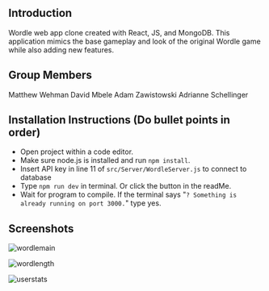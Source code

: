 ## Introduction
Wordle web app clone created with React, JS, and MongoDB.
This application mimics the base gameplay and look of the original Wordle game while also adding new features.

## Group Members
Matthew Wehman
David Mbele
Adam Zawistowski
Adrianne Schellinger

## Installation Instructions (Do bullet points in order)
- Open project within a code editor.
- Make sure node.js is installed and run `npm install`.
- Insert API key in line 11 of `src/Server/WordleServer.js` to connect to database
- Type `npm run dev` in terminal. Or click the button in the readMe.
- Wait for program to compile. If the terminal says "`? Something is already running on port 3000.`" type yes.

## Screenshots

![wordlemain](https://github.com/Matt-Wehman/Wordle-Clone/assets/93163445/b43bb42d-72ea-4bd5-bff6-e096bb637cbc)
 
![wordlength](https://github.com/Matt-Wehman/Wordle-Clone/assets/93163445/be8131c4-d86c-4c6c-87ca-6038a1213ed2)

![userstats](https://github.com/Matt-Wehman/Wordle-Clone/assets/93163445/d52f2354-43a0-4ac9-a7d7-e12dcdbf2457)


